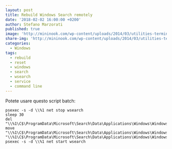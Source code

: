 ```yaml
---
layout: post
title: Rebuild Windows Search remotely
date: '2018-02-02 16:00:00 +0200'
author: Stefano Marzorati
published: true
image: 'http://mininook.com/wp-content/uploads/2014/03/utilities-terminal-icon.png'
share-img: 'http://mininook.com/wp-content/uploads/2014/03/utilities-terminal-icon.png'
categories:
  - Windows
tags:
  - rebuild
  - reset
  - windows
  - search
  - wsearch
  - service
  - command line
---
```

Potete usare questo script batch:   

	psexec -s -d \\%1 net stop wsearch
	sleep 30
	del "\\%1\C$\ProgramData\Microsoft\Search\Data\Applications\Windows\Windows.edb.bak"
	move "\\%1\C$\ProgramData\Microsoft\Search\Data\Applications\Windows\Windows.edb" "\\%1\C$\ProgramData\Microsoft\Search\Data\Applications\Windows\Windows.edb.bak"
	psexec -s -d \\%1 net start wsearch
